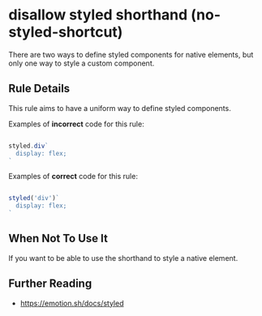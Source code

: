 # disallow styled shorthand (no-styled-shortcut)

There are two ways to define styled components for native elements, but only one way to style a custom component.


## Rule Details

This rule aims to have a uniform way to define styled components.

Examples of **incorrect** code for this rule:

```js

styled.div`
  display: flex;
`

```

Examples of **correct** code for this rule:

```js

styled('div')`
  display: flex;
`

```

## When Not To Use It

If you want to be able to use the shorthand to style a native element.

## Further Reading

* https://emotion.sh/docs/styled

